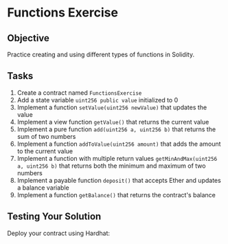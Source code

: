 # Functions Exercise

## Objective

Practice creating and using different types of functions in Solidity.

## Tasks

1. Create a contract named `FunctionsExercise`
2. Add a state variable `uint256 public value` initialized to 0
3. Implement a function `setValue(uint256 newValue)` that updates the value
4. Implement a view function `getValue()` that returns the current value
5. Implement a pure function `add(uint256 a, uint256 b)` that returns the sum of two numbers
6. Implement a function `addToValue(uint256 amount)` that adds the amount to the current value
7. Implement a function with multiple return values `getMinAndMax(uint256 a, uint256 b)` that returns both the minimum and maximum of two numbers
8. Implement a payable function `deposit()` that accepts Ether and updates a balance variable
9. Implement a function `getBalance()` that returns the contract's balance

## Testing Your Solution

Deploy your contract using Hardhat: 